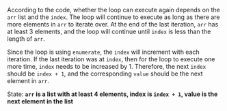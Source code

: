 According to the code, whether the loop can execute again depends on the `arr` list and the `index`. The loop will continue to execute as long as there are more elements in `arr` to iterate over. At the end of the last iteration, `arr` has at least 3 elements, and the loop will continue until `index` is less than the length of `arr`.

Since the loop is using `enumerate`, the `index` will increment with each iteration. If the last iteration was at `index`, then for the loop to execute one more time, `index` needs to be increased by 1. Therefore, the next `index` should be `index + 1`, and the corresponding `value` should be the next element in `arr`.

State: **`arr` is a list with at least 4 elements, index is `index + 1`, value is the next element in the list**